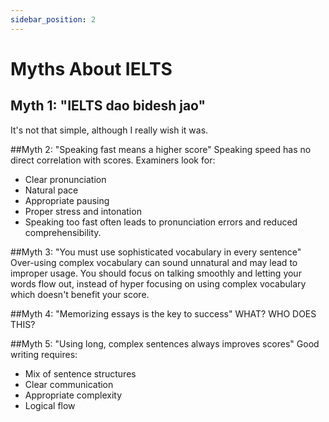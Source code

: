 ```yaml
---
sidebar_position: 2
---
```


# Myths About IELTS

## Myth 1: "IELTS dao bidesh jao"
It's not that simple, although I really wish it was. 

##Myth 2: "Speaking fast means a higher score"
Speaking speed has no direct correlation with scores. Examiners look for:
- Clear pronunciation
- Natural pace
- Appropriate pausing
- Proper stress and intonation
- Speaking too fast often leads to pronunciation errors and reduced comprehensibility.

##Myth 3: "You must use sophisticated vocabulary in every sentence"
Over-using complex vocabulary can sound unnatural and may lead to improper usage. You should focus on talking smoothly and letting your words flow out, instead of hyper focusing on using complex vocabulary which doesn't benefit your score.

##Myth 4: "Memorizing essays is the key to success"
WHAT? WHO DOES THIS?

##Myth 5: "Using long, complex sentences always improves scores"
Good writing requires:
- Mix of sentence structures
- Clear communication
- Appropriate complexity
- Logical flow

